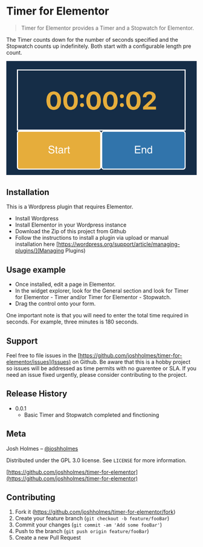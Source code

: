 # Timer for Elementor
> Timer for Elementor provides a Timer and a Stopwatch for Elementor. 

The Timer counts down for the number of seconds specified and the Stopwatch counts up indefinitely. Both start with a configurable length pre count. 

![](assets/images/screenshot.png)

## Installation

This is a Wordpress plugin that requires Elementor. 
- Install Wordpress
- Install Elementor in your Wordpress instance 
- Download the Zip of this project from Github
- Follow the instructions to install a plugin via upload or manual installation here [https://wordpress.org/support/article/managing-plugins/](Managing Plugins)

## Usage example

- Once installed, edit a page in Elementor. 
- In the widget explorer, look for the General section and look for Timer for Elementor - Timer and/or Timer for Elementor - Stopwatch. 
- Drag the control onto your form. 

One important note is that you will need to enter the total time required in seconds. For example, three minutes is 180 seconds. 

## Support 

Feel free to file issues in the [https://github.com/joshholmes/timer-for-elementor/issues](Issues) on Github. Be aware that this is a hobby project so issues will be addressed as time permits with no guarentee or SLA. If you need an issue fixed urgently, please consider contributing to the project. 

## Release History

* 0.0.1
    * Basic Timer and Stopwatch completed and finctioning

## Meta

Josh Holmes – [@joshholmes](https://twitter.com/joshholmes) 

Distributed under the GPL 3.0 license. See ``LICENSE`` for more information.

[https://github.com/joshholmes/timer-for-elementor](https://github.com/joshholmes/timer-for-elementor)

## Contributing

1. Fork it (<https://github.com/joshholmes/timer-for-elementor/fork>)
2. Create your feature branch (`git checkout -b feature/fooBar`)
3. Commit your changes (`git commit -am 'Add some fooBar'`)
4. Push to the branch (`git push origin feature/fooBar`)
5. Create a new Pull Request
